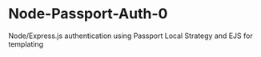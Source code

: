 # Node-Passport-Auth-0
Node/Express.js authentication using Passport Local Strategy and EJS for templating
